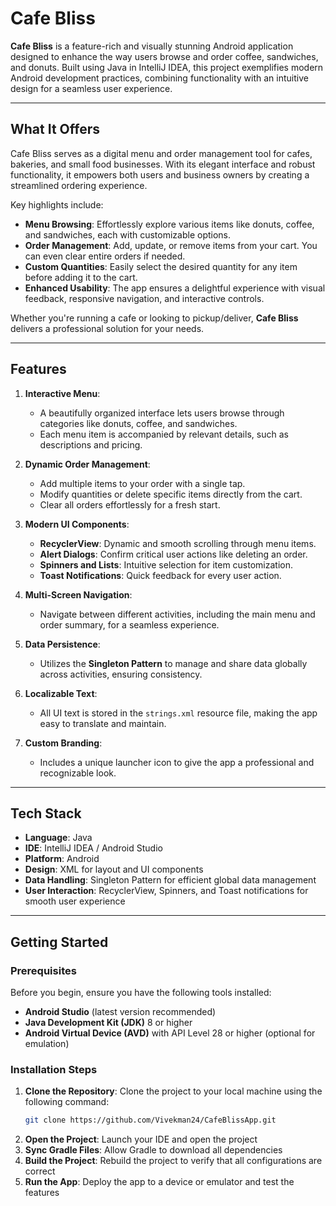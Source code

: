 # Cafe Bliss

**Cafe Bliss** is a feature-rich and visually stunning Android application designed to enhance the way users browse and order coffee, sandwiches, and donuts. Built using Java in IntelliJ IDEA, this project exemplifies modern Android development practices, combining functionality with an intuitive design for a seamless user experience.

---

## What It Offers

Cafe Bliss serves as a digital menu and order management tool for cafes, bakeries, and small food businesses. With its elegant interface and robust functionality, it empowers both users and business owners by creating a streamlined ordering experience.

Key highlights include:
- **Menu Browsing**: Effortlessly explore various items like donuts, coffee, and sandwiches, each with customizable options.
- **Order Management**: Add, update, or remove items from your cart. You can even clear entire orders if needed.
- **Custom Quantities**: Easily select the desired quantity for any item before adding it to the cart.
- **Enhanced Usability**: The app ensures a delightful experience with visual feedback, responsive navigation, and interactive controls.

Whether you're running a cafe or looking to pickup/deliver, **Cafe Bliss** delivers a professional solution for your needs.

---

## Features

1. **Interactive Menu**: 
   - A beautifully organized interface lets users browse through categories like donuts, coffee, and sandwiches.
   - Each menu item is accompanied by relevant details, such as descriptions and pricing.

2. **Dynamic Order Management**:
   - Add multiple items to your order with a single tap.
   - Modify quantities or delete specific items directly from the cart.
   - Clear all orders effortlessly for a fresh start.

3. **Modern UI Components**:
   - **RecyclerView**: Dynamic and smooth scrolling through menu items.
   - **Alert Dialogs**: Confirm critical user actions like deleting an order.
   - **Spinners and Lists**: Intuitive selection for item customization.
   - **Toast Notifications**: Quick feedback for every user action.

4. **Multi-Screen Navigation**:
   - Navigate between different activities, including the main menu and order summary, for a seamless experience.

5. **Data Persistence**:
   - Utilizes the **Singleton Pattern** to manage and share data globally across activities, ensuring consistency.

6. **Localizable Text**:
   - All UI text is stored in the `strings.xml` resource file, making the app easy to translate and maintain.

7. **Custom Branding**:
   - Includes a unique launcher icon to give the app a professional and recognizable look.

---

## Tech Stack

- **Language**: Java
- **IDE**: IntelliJ IDEA / Android Studio
- **Platform**: Android
- **Design**: XML for layout and UI components
- **Data Handling**: Singleton Pattern for efficient global data management
- **User Interaction**: RecyclerView, Spinners, and Toast notifications for smooth user experience

---

## Getting Started

### Prerequisites
Before you begin, ensure you have the following tools installed:
- **Android Studio** (latest version recommended)
- **Java Development Kit (JDK)** 8 or higher
- **Android Virtual Device (AVD)** with API Level 28 or higher (optional for emulation)

### Installation Steps
1. **Clone the Repository**:
   Clone the project to your local machine using the following command:
   ```bash
   git clone https://github.com/Vivekman24/CafeBlissApp.git
2. **Open the Project**: Launch your IDE and open the project
3. **Sync Gradle Files**: Allow Gradle to download all dependencies
4. **Build the Project**: Rebuild the project to verify that all configurations are correct
5. **Run the App**: Deploy the app to a device or emulator and test the features 
